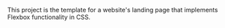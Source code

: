 This project is the template for a website's landing page that implements Flexbox functionality in CSS.
